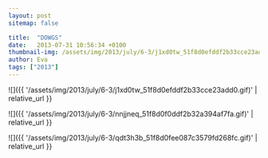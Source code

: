 ```yaml
---
layout: post
sitemap: false

title:  "DOWGS"
date:   2013-07-31 10:56:34 +0100
thumbnail-img: /assets/img/2013/july/6-3/j1xd0tw_51f8d0efddf2b33cce23add0.gif
author: Eva
tags: ["2013"]
---
```




![]({{ '/assets/img/2013/july/6-3/j1xd0tw_51f8d0efddf2b33cce23add0.gif)'  | relative_url }}

![]({{ '/assets/img/2013/july/6-3/nnjjneq_51f8d0f0ddf2b32a394af7fa.gif)'  | relative_url }}

![]({{ '/assets/img/2013/july/6-3/qdt3h3b_51f8d0fee087c3579fd268fc.gif)'  | relative_url }}

